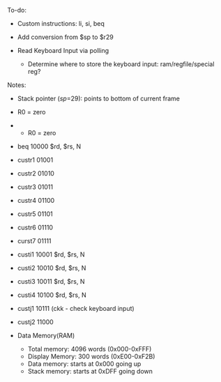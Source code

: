 To-do:

- Custom instructions: li, si, beq

- Add conversion from $sp to $r29

- Read Keyboard Input via polling
	- Determine where to store the keyboard input: ram/regfile/special reg?


Notes:

- Stack pointer ($sp=$29): points to bottom of current frame
- R0 = zero
- - R0 = zero

- beq 10000 $rd, $rs, N
- custr1 01001
- custr2 01010
- custr3 01011
- custr4 01100
- custr5 01101
- custr6 01110
- curst7 01111
- custi1 10001 $rd, $rs, N
- custi2 10010 $rd, $rs, N
- custi3 10011 $rd, $rs, N
- custi4 10100 $rd, $rs, N
- custj1 10111 (ckk - check keyboard input)
- custj2 11000

- Data Memory(RAM)
	- Total memory: 4096 words (0x000-0xFFF)
	- Display Memory: 300 words (0xE00-0xF2B)
	- Data memory: starts at 0x000 going up
	- Stack memory: starts at 0xDFF going down

